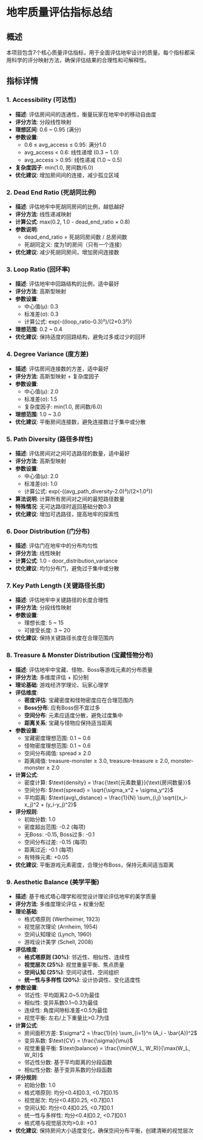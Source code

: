# 地牢质量评估指标总结

## 概述

本项目包含7个核心质量评估指标，用于全面评估地牢设计的质量。每个指标都采用科学的评分映射方法，确保评估结果的合理性和可解释性。

## 指标详情

### 1. Accessibility (可达性)
- **描述**: 评估房间间的连通性，衡量玩家在地牢中的移动自由度
- **评分方法**: 分段线性映射
- **理想区间**: 0.6 ~ 0.95 (满分)
- **参数设置**:
  - 0.6 ≤ avg_access ≤ 0.95: 满分1.0
  - avg_access < 0.6: 线性递增 (0.3 ~ 1.0)
  - avg_access > 0.95: 线性递减 (1.0 ~ 0.5)
- **复杂度因子**: min(1.0, 房间数/6.0)
- **优化建议**: 增加房间间的连接，减少孤立区域

### 2. Dead End Ratio (死胡同比例)
- **描述**: 评估地牢中死胡同房间的比例，越低越好
- **评分方法**: 线性递减映射
- **计算公式**: max(0.2, 1.0 - dead_end_ratio × 0.8)
- **参数说明**:
  - dead_end_ratio = 死胡同房间数 / 总房间数
  - 死胡同定义: 度为1的房间（只有一个连接）
- **优化建议**: 减少死胡同房间，增加房间连接数

### 3. Loop Ratio (回环率)
- **描述**: 评估地牢中回路结构的比例，适中最好
- **评分方法**: 高斯型映射
- **参数设置**:
  - 中心值(μ): 0.3
  - 标准差(σ): 0.3
  - 计算公式: exp(-((loop_ratio-0.3)²)/(2×0.3²))
- **理想范围**: 0.2 ~ 0.4
- **优化建议**: 保持适度的回路结构，避免过多或过少的回环

### 4. Degree Variance (度方差)
- **描述**: 评估房间连接数的方差，适中最好
- **评分方法**: 高斯型映射 + 复杂度因子
- **参数设置**:
  - 中心值(μ): 2.0
  - 标准差(σ): 1.5
  - 复杂度因子: min(1.0, 房间数/6.0)
- **理想范围**: 1.0 ~ 3.0
- **优化建议**: 平衡房间连接数，避免连接数过于集中或分散

### 5. Path Diversity (路径多样性)
- **描述**: 评估房间对之间可选路径的数量，适中最好
- **评分方法**: 高斯型映射
- **参数设置**:
  - 中心值(μ): 2.0
  - 标准差(σ): 1.0
  - 计算公式: exp(-((avg_path_diversity-2.0)²)/(2×1.0²))
- **算法说明**: 计算所有房间对之间的最短路径数量
- **特殊情况**: 无可达路径时返回基础分数0.3
- **优化建议**: 增加可选路径，提高地牢的探索性

### 6. Door Distribution (门分布)
- **描述**: 评估门在地牢中的分布均匀性
- **评分方法**: 线性映射
- **计算公式**: 1.0 - door_distribution_variance
- **优化建议**: 均匀分布门，避免过于集中或分散

### 7. Key Path Length (关键路径长度)
- **描述**: 评估地牢中关键路径的长度合理性
- **评分方法**: 分段线性映射
- **参数设置**:
  - 理想长度: 5 ~ 15
  - 可接受长度: 3 ~ 20
- **优化建议**: 保持关键路径长度在合理范围内
### 8. Treasure & Monster Distribution (宝藏怪物分布)
- **描述**: 评估地牢中宝藏、怪物、Boss等游戏元素的分布质量
- **评分方法**: 多维度评估 + 扣分制
- **理论基础**: 游戏经济学理论、玩家心理学
- **评估维度**:
  - **密度评估**: 宝藏密度和怪物密度应在合理范围内
  - **Boss分布**: 应有Boss但不宜过多
  - **空间分布**: 元素应适度分散，避免过度集中
  - **距离关系**: 宝藏与怪物应保持适当距离
- **参数设置**:
  - 宝藏密度理想范围: 0.1 ~ 0.6
  - 怪物密度理想范围: 0.1 ~ 0.6
  - 空间分布阈值: spread ≥ 2.0
  - 距离阈值: treasure-monster ≥ 3.0, treasure-treasure ≥ 2.0, monster-monster ≥ 2.0
- **计算公式**:
  - 密度计算: $\text{density} = \frac{\text{元素数量}}{\text{房间数量}}$
  - 空间分布: $\text{spread} = \sqrt{\sigma_x^2 + \sigma_y^2}$
  - 平均距离: $\text{avg\_distance} = \frac{1}{N} \sum_{i,j} \sqrt{(x_i-x_j)^2 + (y_i-y_j)^2}$
- **评分规则**:
  - 初始分数: 1.0
  - 密度超出范围: -0.2 (每项)
  - 无Boss: -0.15, Boss过多: -0.1
  - 空间分布过差: -0.15 (每项)
  - 距离过近: -0.1 (每项)
  - 有特殊元素: +0.05
- **优化建议**: 平衡游戏元素密度，合理分布Boss，保持元素间适当距离

### 9. Aesthetic Balance (美学平衡)
- **描述**: 基于格式塔心理学和视觉设计理论评估地牢的美学质量
- **评分方法**: 多维度理论评估 + 权重分配
- **理论基础**: 
  - 格式塔原则 (Wertheimer, 1923)
  - 视觉层次理论 (Arnheim, 1954)
  - 空间认知理论 (Lynch, 1960)
  - 游戏设计美学 (Schell, 2008)
- **评估维度**:
  - **格式塔原则 (30%)**: 邻近性、相似性、连续性
  - **视觉层次 (25%)**: 视觉重量平衡、焦点质量
  - **空间认知 (25%)**: 空间可读性、空间组织
  - **统一性与多样性 (20%)**: 设计协调性、变化适度性
- **参数设置**:
  - 邻近性: 平均距离2.0~5.0为最佳
  - 相似性: 变异系数0.1~0.3为最佳
  - 连续性: 角度间隙标准差<0.5为最佳
  - 视觉平衡: 左右/上下重量比>0.7为佳
- **计算公式**:
  - 房间面积方差: $\sigma^2 = \frac{1}{n} \sum_{i=1}^n (A_i - \bar{A})^2$
  - 变异系数: $\text{CV} = \frac{\sigma}{\mu}$
  - 视觉重量平衡: $\text{balance} = \frac{\min(W_L, W_R)}{\max(W_L, W_R)}$
  - 邻近性分数: 基于平均距离的分段函数
  - 相似性分数: 基于变异系数的分段函数
- **评分规则**:
  - 初始分数: 1.0
  - 格式塔原则: 均分<0.4扣0.3, <0.7扣0.15
  - 视觉层次: 均分<0.4扣0.25, <0.7扣0.1
  - 空间认知: 均分<0.4扣0.25, <0.7扣0.1
  - 统一性与多样性: 均分<0.4扣0.2, <0.7扣0.1
  - 格式塔与视觉层次均>0.8: +0.1
- **优化建议**: 保持房间大小适度变化，确保空间分布平衡，创建清晰的视觉层次